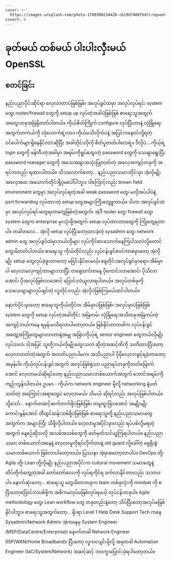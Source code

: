 ```yaml
---
cover: >-
  https://images.unsplash.com/photo-1700308234428-c619d7408fbd?crop=entropy&cs=srgb&fm=jpg&ixid=M3wxOTcwMjR8MHwxfHJhbmRvbXx8fHx8fHx8fDE3MDE5NDkxMzV8&ixlib=rb-4.0.3&q=85
coverY: 0
---
```


# ခုတ်မယ် ထစ်မယ် ပါးပါးလှီးမယ် OpenSSL

## စတင်ခြင်း

နည်းပညာပိုင်းဆိုင်ရာ လေ့လာတာပဲဖြစ်ဖြစ်၊ အလုပ်ခွင်ထဲမှာ အလုပ်လုပ်ရင်း system တွေ၊ router/firewall တွေကို setup up လုပ်တဲ့အခါပဲဖြစ်ဖြစ် စာရေးသူအတွက် အတွေးတခုအမြဲရှိတတ်ပါတယ်။ ကိုယ်စိတ်ကြိုက် configure လုပ်ပြီးတာနဲ့ လုံခြုံရေးအတွက်တကယ်ကို လုံလောက်ရဲ့လား၊ ကိုယ်မသိလိုက်ပဲနဲ့ အပြင်ကနေဝင်လို့ရတဲ့ ဝင်ပေါက်များရှိနေနိုင်လားဆိုပြီး အခါတိုင်းလိုလို စိတ်ပူတတ်ပါလေရဲ့။ ဒီလိုပဲ... ကိုယ့်ရဲ့ login တွေကို ဖန်တီးတဲ့အခါမှာ အရမ်းကိုရှုပ်ထွေးတဲ့ password တွေကို သေချာရွေးပြီး password manager တွေကို အသေအချာအသုံးပြုတတ်တဲ့ အလေ့အကျင့်တခုကို အရင်ကတည်း ရထားပါတယ်။ သိသလောက်တော့... နည်းပညာသမားတိုင်းမှာ အဲ့လိုမျိုးအလေ့အထ အယောက်တိုင်းရှိပုံမပေါ်ပါဘူး။ ဒါကြောင့်လည်း brown field environment တွေမှာ အလုပ်လုပ်ရတဲ့အခါ weak password တွေ၊ မလိုအပ်ပါပဲနဲ့ port forwarding လုပ်ထားတဲ့ setup တွေအများကြီးတွေ့ဖူးတယ်။ ဒါဟာ အလုပ်ခွင်ထဲမှာ အလုပ်လုပ်ရင်းတွေရတာတွေဖြစ်တဲ့အတွက်၊ အဲ့ဒီ router တွေ၊ firewall တွေ၊ system တွေက enterprise မှာသုံးဖို့အတွက် setup လုပ်ထားတာတွေကို ကြုံတွေ့ရတာပါ။ တခါတလေ... အဲ့လို setup လုပ်ပြီးတော့ထားခဲ့တဲ့ sysadmin တွေ၊ network admin တွေ အလုပ်ခွင်ထဲမှာဘယ်လိုများ လုပ်ကိုင်စားသောက်နေကြပါသလဲလို့တောင်တွေးမိတတ်ပါတယ်။ စာရေးသူ ကိုယ်တိုင်လည်း လုပ်ငန်းခွင်စဝင်ကာစမှာတော့ အဲ့လိုမျိုး setup တွေလုပ်ခဲ့ဖူးတာတော့ မငြင်းနိုင်ပေမယ့်၊ နေ့တိုင်းအလုပ်ခွင်မှာရော၊ အိမ်မှာပါ လေ့လာလေ့ကျင့်တာများလာပြီး တနေ့ထက်တနေ့ ပိုကောင်းလာအောင်၊ ပိုသိလာအောင်၊ ပိုအလုပ်ဖြစ်လာအောင် ပြောင်းလဲယူလာရပါတယ်။ အလုပ်တစ်ခုကို သေသေချာချာလုပ်ချင်တဲ့ လူတိုင်းလည်း အဲ့လိုပဲဖြစ်ကြမယ်ထင်ပါတယ်။

နောက်ပိုင်းမှာတော့ စာရေးသူကိုယ်တိုင်က အိမ်မှာပဲဖြစ်ဖြစ်၊ အလုပ်မှာပဲဖြစ်ဖြစ် system တွေကို setup လုပ်တဲ့အခါတိုင်း အမြဲတမ်း လုံခြုံရေးအသိတခုအမြဲကပ်တဲ့အကျင့်ဘယ်ကနေ ရမှန်းမသိရလာပါတော့တယ်။ ဖြစ်နိုင်တာတခါက လုပ်ငန်းခွင်အတွေ့အကြုံတွေများလာတာနဲ့အမျှ အခြားကိုယ့်ရဲ့ senior engineer တွေဘယ်လိုမျိုးလုပ်သလဲ၊ ဒါ့အပြင် သူတို့ဘယ်လိုမျိုးတွေးသလဲ ဆိုတဲ့အဆင့်ထိကို သတိထားပြီးတော့ လေ့လာတတ်တဲ့အတွက် အတတ်ပညာပါမက၊ အသိပညာပါ ပိုမိုလေ့လာခွင့်ရခဲ့တာတော့ အမှန်ပါ။ ကိုယ့်လုပ်ငန်းခွင်အတွက် အလုပ်ဖြစ်ရုံသာ ပညာရပ်တခုကိုတတ်မြောက်အောင် လေ့လာမယ်ဆိုရင်တော့ နည်းပညာသမားတစ်ယောက်အတွက် ဘောင်အရမ်းကိုကျဉ်းလွန်းပါတယ်။ ဥပမာ - ကိုယ်က network engineer မို့လို့ networking နဲ့ပတ်သတ်တဲ့ အကြောင်းအရာတွေပဲ လေ့လာမယ်၊ သိမယ် ဆိုရင်လည်း အလုပ်ဖြစ်ပါတယ်။ သို့သော်... နောက်တဆင့်ဆက်တက်ဖို့ပဲဖြစ်ဖြစ်၊ တမူထူးခြားအောင် အမျိုးမျိုးကောင်းမွန်အောင် တီထွင်ဆန်းသစ်ဖို့ပဲဖြစ်ဖြစ် စာရေးသူတို့ နည်းပညာသမားတွေအတွက်က အများကြီး သိဖို့လိုပါတယ်။ လေ့လာမူအပိုင်းမှာလည်း ရပ်ပစ်လို့မရတဲ့အတွက် နေ့စဉ်ဆိုသလို အသစ်အသစ်တွေကို ဖတ်မှတ်သင်ယူကြရပါတယ်။ နည်းပညာသမား တစ်ယောက်အနေနဲ့ လေ့လာမူကိုရပ်လိုက်တာနဲ့ old guard လို့ခေါ်တဲ့ ရှေရိုးစွဲသမားတစ်ယောက် ဖြစ်လာပါတော့တယ်။ ပြဿနာ အဲ့မှာစတော့တာပါပဲ။ DevOps တို့၊ Agile တို့၊ Lean တို့လိုမျိုး နည်းပညာအပိုင်းက cultural movement သမားတွေနဲ့ ထိပ်တိုက်တွေ့တဲ့အခါ တော်တော်လေးကို လုပ်ရကိုင်ရ ခက်လာနိုင်တာလည်း သဘာဝပါ။ နောက်ဆုံးတော့... စာရေးသူ တွေးမိတာတခုက team တစ်ခုလုံးကို mindset ကို စပြီးတော့ပြောင်းလဲပစ်ဖို့က အဓိကမလုပ်မဖြစ်လုပ်ရမယ့် လုပ်ငန်းတခုပါ။ Agile methodology တွေ၊ Lean workflow တွေ တခုတည်းနဲ့တော့ သိပ်ပြီးတော့အလုပ်မဖြစ်နိုင်ပါဘူး။ စာရေးသူအတွက်တော့... ရိုးရာ Level 1 Help Desk Support Tech ကနေ Sysadmin/Network Admin၊ အဲ့ကနေမှ System Engineer (MSP/DataCentre/Enterprise)၊ နောက်တခါ Network Engineer (ISP/WAN/Home Broadband)၊ ပြီးတော့ လူကငပျင်းမို့လို့ အခုတခါ Automation Engineer (IaC/System/Network) အဆင့်ဆင့် ဘဝကူးပြောင်းခဲ့ရပါတော့တယ်။ 







